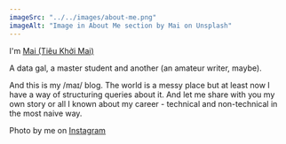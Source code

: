 ```yaml
---
imageSrc: "../../images/about-me.png"
imageAlt: "Image in About Me section by Mai on Unsplash"
---
```


I'm <u>Mai (Tiêu Khởi Mai)</u>

A data gal, a master student and another (an amateur writer, maybe). 

And this is my /maɪ/ blog. The world is a messy place but at least now I have a way of structuring queries about it. And let me share with you my own story or all I known about my career - technical and non-technical in the most naive way.

Photo by me on <a href="https://www.instagram.com/shihomai/" target="_blank" rel="nofollow noopener noreferrer" aria-label="External Link"><u> Instagram</u></a> 
